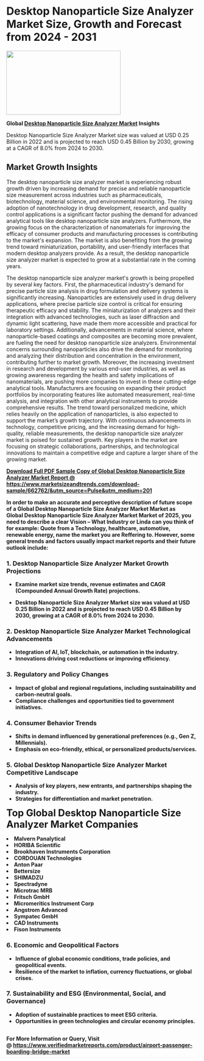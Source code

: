 <H1>Desktop Nanoparticle Size Analyzer Market Size, Growth and Forecast from 2024 - 2031</H1><img class="aligncenter size-medium wp-image-584254" src="https://thirdeyenews.in/wp-content/uploads/2024/09/Global-Market-Research-300x168.jpeg" alt="" width="300" height="168" /><p><strong>Global&nbsp;<a href="https://www.marketsizeandtrends.com/download-sample/662762/&amp;utm_source=Pulse&amp;utm_medium=201">Desktop Nanoparticle Size Analyzer Market</a> Insights</strong></p><p>Desktop Nanoparticle Size Analyzer Market size was valued at USD 0.25 Billion in 2022 and is projected to reach USD 0.45 Billion by 2030, growing at a CAGR of 8.0% from 2024 to 2030.</p><p><h2>Market Growth Insights</h2> <p>The desktop nanoparticle size analyzer market is experiencing robust growth driven by increasing demand for precise and reliable nanoparticle size measurement across industries such as pharmaceuticals, biotechnology, material science, and environmental monitoring. The rising adoption of nanotechnology in drug development, research, and quality control applications is a significant factor pushing the demand for advanced analytical tools like desktop nanoparticle size analyzers. Furthermore, the growing focus on the characterization of nanomaterials for improving the efficacy of consumer products and manufacturing processes is contributing to the market's expansion. The market is also benefiting from the growing trend toward miniaturization, portability, and user-friendly interfaces that modern desktop analyzers provide. As a result, the desktop nanoparticle size analyzer market is expected to grow at a substantial rate in the coming years.</p> <p><strong><a href="download_link"></a></strong></p> <p>The desktop nanoparticle size analyzer market's growth is being propelled by several key factors. First, the pharmaceutical industry's demand for precise particle size analysis in drug formulation and delivery systems is significantly increasing. Nanoparticles are extensively used in drug delivery applications, where precise particle size control is critical for ensuring therapeutic efficacy and stability. The miniaturization of analyzers and their integration with advanced technologies, such as laser diffraction and dynamic light scattering, have made them more accessible and practical for laboratory settings. Additionally, advancements in material science, where nanoparticle-based coatings and composites are becoming more prevalent, are fueling the need for desktop nanoparticle size analyzers. Environmental concerns surrounding nanoparticles also drive the demand for monitoring and analyzing their distribution and concentration in the environment, contributing further to market growth. Moreover, the increasing investment in research and development by various end-user industries, as well as growing awareness regarding the health and safety implications of nanomaterials, are pushing more companies to invest in these cutting-edge analytical tools. Manufacturers are focusing on expanding their product portfolios by incorporating features like automated measurement, real-time analysis, and integration with other analytical instruments to provide comprehensive results. The trend toward personalized medicine, which relies heavily on the application of nanoparticles, is also expected to support the market’s growth trajectory. With continuous advancements in technology, competitive pricing, and the increasing demand for high-quality, reliable measurements, the desktop nanoparticle size analyzer market is poised for sustained growth. Key players in the market are focusing on strategic collaborations, partnerships, and technological innovations to maintain a competitive edge and capture a larger share of the growing market. <p><strong><a href="get_more_link"></p><p><span class=""><strong>Download Full PDF Sample Copy of Global Desktop Nanoparticle Size Analyzer Market Report</strong> @ <a href="https://www.marketsizeandtrends.com/download-sample/662762/&amp;utm_source=Pulse&amp;utm_medium=201" target="_blank">https://www.marketsizeandtrends.com/download-sample/662762/&amp;utm_source=Pulse&amp;utm_medium=201</a></span></p><p>In order to make an accurate and perceptive description of future scope of a Global&nbsp;Desktop Nanoparticle Size Analyzer Market Market as Global&nbsp;Desktop Nanoparticle Size Analyzer Market Market of 2025, you need to describe a clear Vision &ndash; What Industry or Linda can you think of for example: Quote from a Technology, healthcare, automotive, renewable energy, name the market you are Reffering to. However, some general trends and factors usually impact market reports and their future outlook include:</p><h3>1.&nbsp;<strong>Desktop Nanoparticle Size Analyzer Market Growth Projections</strong></h3><ul><li>Examine market size trends, revenue estimates and CAGR (Compounded Annual Growth Rate) projections.</li><li><p>Desktop Nanoparticle Size Analyzer Market size was valued at USD 0.25 Billion in 2022 and is projected to reach USD 0.45 Billion by 2030, growing at a CAGR of 8.0% from 2024 to 2030.</p></li></ul><h3>2.&nbsp;<strong>Desktop Nanoparticle Size Analyzer Market Technological Advancements</strong></h3><ul><li>Integration of AI, IoT, blockchain, or automation in the industry.</li><li>Innovations driving cost reductions or improving efficiency.</li></ul><h3>3.&nbsp;<strong>Regulatory and Policy Changes</strong></h3><ul><li>Impact of global and regional regulations, including sustainability and carbon-neutral goals.</li><li>Compliance challenges and opportunities tied to government initiatives.</li></ul><h3>4.&nbsp;<strong>Consumer Behavior Trends</strong></h3><ul><li>Shifts in demand influenced by generational preferences (e.g., Gen Z, Millennials).</li><li>Emphasis on eco-friendly, ethical, or personalized products/services.</li></ul><h3>5.&nbsp;<strong>Global Desktop Nanoparticle Size Analyzer Market Competitive Landscape</strong></h3><ul><li>Analysis of key players, new entrants, and partnerships shaping the industry.</li><li>Strategies for differentiation and market penetration.</li></ul><p data-pm-slice="1 1 []"><span style="color: inherit; font-family: inherit; font-size: 25px;">Top Global Desktop Nanoparticle Size Analyzer Market Companies</span></p><div class="" data-test-id=""><p><li>Malvern Panalytical</li><li> HORIBA Scientific</li><li> Brookhaven Instruments Corporation</li><li> CORDOUAN Technologies</li><li> Anton Paar</li><li> Bettersize</li><li> SHIMADZU</li><li> Spectradyne</li><li> Microtrac MRB</li><li> Fritsch GmbH</li><li> Micromeritics Instrument Corp</li><li> Angstrom Advanced</li><li> Sympatec GmbH</li><li> CAD Instruments</li><li> Fison Instruments</li></p></div><h3>6.&nbsp;<strong>Economic and Geopolitical Factors</strong></h3><ul><li>Influence of global economic conditions, trade policies, and geopolitical events.</li><li>Resilience of the market to inflation, currency fluctuations, or global crises.</li></ul><h3>7.&nbsp;<strong>Sustainability and ESG (Environmental, Social, and Governance)</strong></h3><ul><li>Adoption of sustainable practices to meet ESG criteria.</li><li>Opportunities in green technologies and circular economy principles.</li></ul><h2><strong style="font-size: 14px;">For More Information or Query, Visit @&nbsp;</strong><a style="background-color: #ffffff; font-size: 14px;" href="https://www.marketsizeandtrends.com/report/desktop-nanoparticle-size-analyzer-market/" target="_blank">https://www.verifiedmarketreports.com/product/airport-passenger-boarding-bridge-market</a></h2>

